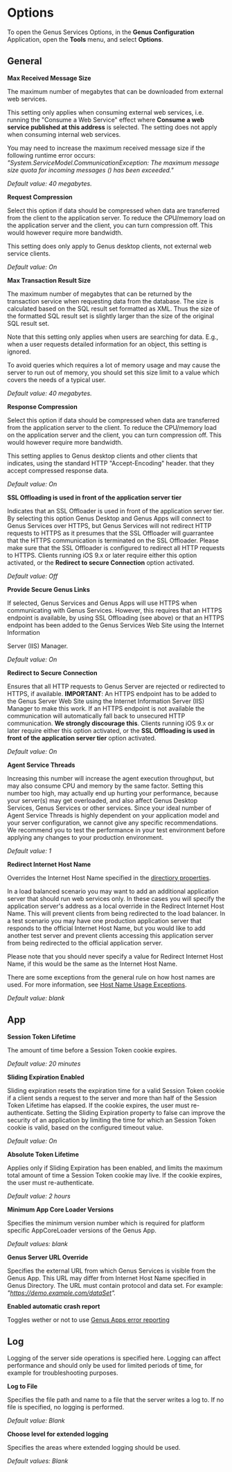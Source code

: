 # Options

To open the Genus Services Options, in the **Genus Configuration** Application, open the **Tools** menu, and select **Options**.


## General

**Max Received Message Size**

The maximum number of megabytes that can be downloaded from external web services.

This setting only applies when consuming external web services, i.e. running the "Consume a Web Service" effect where **Consume a web service published at this address** is selected. The setting does not apply when consuming internal web services.

You may need to increase the maximum received message size if the following runtime error occurs: <span style="FONT-STYLE: italic">"System.ServiceModel.CommunicationException: The maximum message size quota for incoming messages (<current-number-of-bytes>) has been exceeded."

<span style="FONT-STYLE: italic">Default value: 40 megabytes.

<span style="FONT-STYLE: italic"><span style="FONT-STYLE: italic">

**Request Compression**

Select this option if data should be compressed when data are transferred from the client to the application server. To reduce the CPU/memory load on the application server and the client, you can turn compression off. This would however require more bandwidth.

This setting does only apply to Genus desktop clients, not external web service clients.

<span style="FONT-STYLE: italic">Default value: On

**Max Transaction Result Size**

The maximum number of megabytes that can be returned by the transaction service when requesting data from the database. The size is calculated based on the SQL result set formatted as XML. Thus the size of the formatted SQL result set is slightly larger than the size of the original SQL result set.

Note that this setting only applies when users are searching for data. E.g., when a user requests detailed information for an object, this setting is ignored.

To avoid queries which requires a lot of memory usage and may cause the server to run out of memory, you should set this size limit to a value which covers the needs of a typical user.

<span style="FONT-STYLE: italic">Default value: 40 megabytes.

**Response Compression**

Select this option if data should be compressed when data are transferred from the application server to the client. To reduce the CPU/memory load on the application server and the client, you can turn compression off. This would however require more bandwidth.

This setting applies to Genus desktop clients and other clients that indicates, using the standard HTTP "Accept-Encoding" header. that they accept compressed response data.

<span style="FONT-STYLE: italic">Default value: On

**SSL Offloading is used in front of the application server tier**  

Indicates that an SSL Offloader is used in front of the application server tier. By selecting this option Genus Desktop and Genus Apps will connect to Genus Services over HTTPS, but Genus Services will not redirect HTTP requests to HTTPS as it presumes that the SSL Offloader will guarrantee that the HTTPS communication is terminated on the SSL Offloader. Please make sure that the SSL Offloader is configured to redirect all HTTP requests to HTTPS. Clients running iOS 9.x or later require either this option activated, or the **Redirect to secure Connection** option activated.

<span style="FONT-STYLE: italic">Default value: Off

**Provide Secure Genus Links**  

If selected, Genus Services and Genus Apps will use HTTPS when communicating with Genus Services. However, this requires that an HTTPS endpoint is available, by using SSL Offloading (see above) or that an HTTPS endpoint has been added to the Genus Services Web Site using the Internet Information

Server (IIS) Manager.

<span style="FONT-STYLE: italic">Default value: On

**Redirect to Secure Connection**  

Ensures that all HTTP requests to Genus Server are rejected or redirected to HTTPS, if available. **IMPORTANT**: An HTTPS endpoint has to be added to the Genus Server Web Site using the Internet Information Server (IIS) Manager to make this work. If an HTTPS endpoint is not available the communication will automatically fall back to unsecured HTTP communication. **We strongly discourage this**. Clients running iOS 9.x or later require either this option activated, or the **SSL Offloading is used in front of the application server tier** option activated.  

<span style="FONT-STYLE: italic">Default value: On

**Agent Service Threads**  

Increasing this number will increase the agent execution throughput, but may also consume CPU and memory by the same factor. Setting this number too high, may actually end up hurting your performance, because your server(s) may get overloaded, and also affect Genus Desktop Services, Genus Services or other services. Since your ideal number of Agent Service Threads is highly dependent on your application model and your server configuration, we cannot give any specific recommendations. We recommend you to test the performance in your test environment before applying any changes to your production environment.

<span style="FONT-STYLE: italic">Default value: 1

**Redirect Internet Host Name**

Overrides the Internet Host Name specified in the [directiory properties](directory-properties.md).

In a load balanced scenario you may want to add an additional application server that should run web services only. In these cases you will specify the application server's address as a local override in the Redirect Internet Host Name. This will prevent clients from being redirected to the load balancer. In a test scenario you may have one production application server that responds to the official Internet Host Name, but you would like to add another test server and prevent clients accessing this application server from being redirected to the official application server.  

Please note that you should never specify a value for Redirect Internet Host Name, if this would be the same as the Internet Host Name.

There are some exceptions from the general rule on how host names are used. For more information, see [Host Name Usage Exceptions](../../../../users/navigate-view-modify-and-control/working-in-tables/host-name-usage-exceptions.md "Host Name Usage Exceptions").

<span style="FONT-STYLE: italic">Default value: blank



## App

**Session Token Lifetime**

The amount of time before a Session Token cookie expires.

<span style="FONT-WEIGHT: normal; FONT-STYLE: italic">Default value: 20 minutes

**Sliding Expiration Enabled**  

Sliding expiration resets the expiration time for a valid Session Token cookie if a client sends a request to the server and more than half of the Session Token Lifetime has elapsed. If the cookie expires, the user must re-authenticate. Setting the Sliding Expiration property to false can improve the security of an application by limiting the time for which an Session Token cookie is valid, based on the configured timeout value.

<span style="FONT-STYLE: italic">Default value: On

**Absolute Token Lifetime**

Applies only if Sliding Expiration has been enabled, and limits the maximum total amount of time a Session Token cookie may live. If the cookie expires, the user must re-authenticate.

<span style="FONT-STYLE: italic">Default value: 2 hours

**Minimum App Core Loader Versions**  

Specifies the minimum version number which is required for platform specific AppCoreLoader versions of the Genus App.  

<span style="FONT-STYLE: italic">Default values: blank  

**Genus Server URL Override**  

Specifies the external URL from which Genus Services is visible from the Genus App. This URL may differ from Internet Host Name specified in Genus Directory. The URL must contain protocol and data set. For example: <span style="FONT-STYLE: italic">"https://demo.example.com/dataSet".

**Enabled automatic crash report**

Toggles wether or not to use [Genus Apps error reporting](../../../how-to/report-an-error.md#genus-apps-error-reporting)


## Log

Logging of the server side operations is specified here. Logging can affect performance and should only be used for limited periods of time, for example for troubleshooting purposes.

**Log to File**

Specifies the file path and name to a file that the server writes a log to. If no file is specified, no logging is performed.

<span style="FONT-WEIGHT: normal; FONT-STYLE: italic">Default value: Blan<span style="FONT-WEIGHT: normal; FONT-STYLE: italic">k

**Choose level for extended logging**

Specifies the areas where extended logging should be used.

<span style="FONT-STYLE: italic">Default values: Blank

